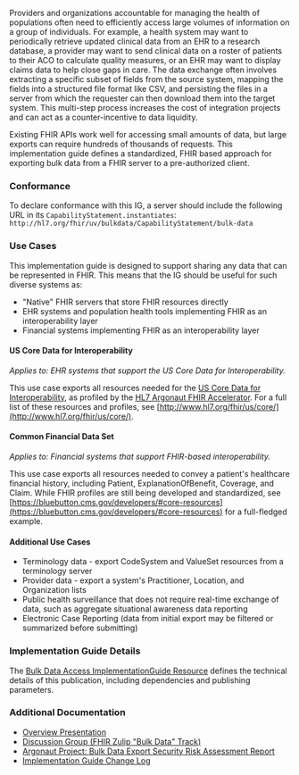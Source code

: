 Providers and organizations accountable for managing the health of populations often need to efficiently access large volumes of information on a group of individuals. For example, a health system may want to periodically retrieve updated clinical data from an EHR to a research database, a provider may want to send clinical data on a roster of patients to their ACO to calculate quality measures, or an EHR may want to display claims data to help close gaps in care. The data exchange often involves extracting a specific subset of fields from the source system, mapping the fields into a structured file format like CSV, and persisting the files in a server from which the requester can then download them into the target system. This multi-step process increases the cost of integration projects and can act as a counter-incentive to data liquidity.

Existing FHIR APIs work well for accessing small amounts of data, but large exports can require hundreds of thousands of requests. This implementation guide defines a standardized, FHIR based approach for exporting bulk data from a FHIR server to a pre-authorized client.

### Conformance
To declare conformance with this IG, a server should include the following URL in its `CapabilityStatement.instantiates`: `http://hl7.org/fhir/uv/bulkdata/CapabilityStatement/bulk-data`


### Use Cases

This implementation guide is designed to support sharing any data that can be represented in FHIR. This means that the IG should be useful for such diverse systems as:

* "Native" FHIR servers that store FHIR resources directly
* EHR systems and population health tools implementing FHIR as an interoperability layer
* Financial systems implementing FHIR as an interoperability layer

#### US Core Data for Interoperability
*Applies to: EHR systems that support the US Core Data for Interoperability.*

This use case exports all resources needed for the [US Core Data for Interoperability](https://www.healthit.gov/isa/united-states-core-data-interoperability-uscdi), as profiled by the [HL7 Argonaut FHIR Accelerator](https://confluence.hl7.org/display/AP/Argonaut+Project+Home). For a full list of these resources and profiles, see [http://www.hl7.org/fhir/us/core/](http://www.hl7.org/fhir/us/core/).

#### Common Financial Data Set
*Applies to: Financial systems that support FHIR-based interoperability.*

This use case exports all resources needed to convey a patient's healthcare financial history, including Patient, ExplanationOfBenefit, Coverage, and Claim. While FHIR profiles are still being developed and standardized, see [https://bluebutton.cms.gov/developers/#core-resources](https://bluebutton.cms.gov/developers/#core-resources) for a full-fledged example.

#### Additional Use Cases
* Terminology data - export CodeSystem and ValueSet resources from a terminology server
* Provider data - export a system's Practitioner, Location, and Organization lists
* Public health surveillance that does not require real-time exchange of data, such as aggregate situational awareness data reporting
* Electronic Case Reporting (data from initial export may be filtered or summarized before submitting)

### Implementation Guide Details
The [Bulk Data Access ImplementationGuide Resource](ImplementationGuide-hl7.fhir.uv.bulkdata.html) defines the technical details of this publication, including dependencies and  publishing parameters.

### Additional Documentation
* [Overview Presentation](https://docs.google.com/presentation/d/14ZHmam9hwz6-SsCG1YqUIQnJ56bvSqEatebltgEVR6c/edit?usp=sharing)
* [Discussion Group (FHIR Zulip "Bulk Data" Track)](https://chat.fhir.org/#narrow/stream/bulk.20data)
* [Argonaut Project: Bulk Data Export Security Risk Assessment Report](security-risk-assessment-report.pdf)
* [Implementation Guide Change Log](changes.html)